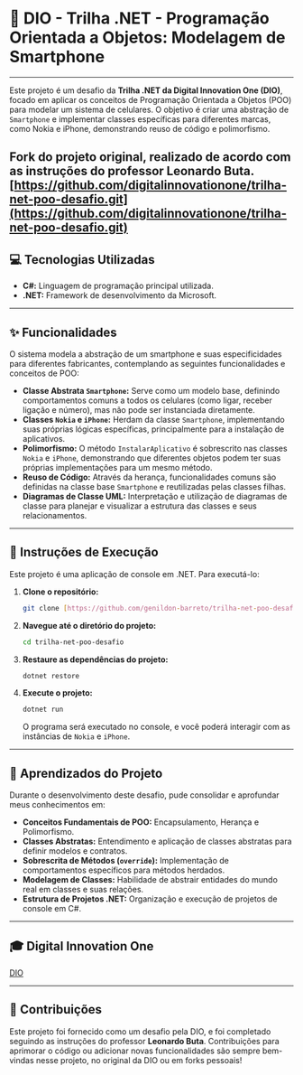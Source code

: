 # 📱 DIO - Trilha .NET - Programação Orientada a Objetos: Modelagem de Smartphone

---

Este projeto é um desafio da **Trilha .NET da Digital Innovation One (DIO)**, focado em aplicar os conceitos de Programação Orientada a Objetos (POO) para modelar um sistema de celulares. O objetivo é criar uma abstração de `Smartphone` e implementar classes específicas para diferentes marcas, como Nokia e iPhone, demonstrando reuso de código e polimorfismo.

**Fork do projeto original, realizado de acordo com as instruções do professor Leonardo Buta.**
[https://github.com/digitalinnovationone/trilha-net-poo-desafio.git](https://github.com/digitalinnovationone/trilha-net-poo-desafio.git)
---

## 💻 Tecnologias Utilizadas

* **C#:** Linguagem de programação principal utilizada.
* **.NET:** Framework de desenvolvimento da Microsoft.

---

## ✨ Funcionalidades

O sistema modela a abstração de um smartphone e suas especificidades para diferentes fabricantes, contemplando as seguintes funcionalidades e conceitos de POO:

* **Classe Abstrata `Smartphone`:** Serve como um modelo base, definindo comportamentos comuns a todos os celulares (como ligar, receber ligação e número), mas não pode ser instanciada diretamente.
* **Classes `Nokia` e `iPhone`:** Herdam da classe `Smartphone`, implementando suas próprias lógicas específicas, principalmente para a instalação de aplicativos.
* **Polimorfismo:** O método `InstalarAplicativo` é sobrescrito nas classes `Nokia` e `iPhone`, demonstrando que diferentes objetos podem ter suas próprias implementações para um mesmo método.
* **Reuso de Código:** Através da herança, funcionalidades comuns são definidas na classe base `Smartphone` e reutilizadas pelas classes filhas.
* **Diagramas de Classe UML:** Interpretação e utilização de diagramas de classe para planejar e visualizar a estrutura das classes e seus relacionamentos.

---

## 🚀 Instruções de Execução

Este projeto é uma aplicação de console em .NET. Para executá-lo:

1.  **Clone o repositório:**
    ```bash
    git clone [https://github.com/genildon-barreto/trilha-net-poo-desafio.git](https://github.com/genildon-barreto/trilha-net-poo-desafio.git)
    ```
2.  **Navegue até o diretório do projeto:**
    ```bash
    cd trilha-net-poo-desafio
    ```
3.  **Restaure as dependências do projeto:**
    ```bash
    dotnet restore
    ```
4.  **Execute o projeto:**
    ```bash
    dotnet run
    ```
    O programa será executado no console, e você poderá interagir com as instâncias de `Nokia` e `iPhone`.

---

## 🧠 Aprendizados do Projeto

Durante o desenvolvimento deste desafio, pude consolidar e aprofundar meus conhecimentos em:

* **Conceitos Fundamentais de POO:** Encapsulamento, Herança e Polimorfismo.
* **Classes Abstratas:** Entendimento e aplicação de classes abstratas para definir modelos e contratos.
* **Sobrescrita de Métodos (`override`):** Implementação de comportamentos específicos para métodos herdados.
* **Modelagem de Classes:** Habilidade de abstrair entidades do mundo real em classes e suas relações.
* **Estrutura de Projetos .NET:** Organização e execução de projetos de console em C#.

---

## 🎓 Digital Innovation One

[DIO](https://www.dio.me)

---

## 🤝 Contribuições

Este projeto foi fornecido como um desafio pela DIO, e foi completado seguindo as instruções do professor **Leonardo Buta**. Contribuições para aprimorar o código ou adicionar novas funcionalidades são sempre bem-vindas nesse projeto, no original da DIO ou em forks pessoais!